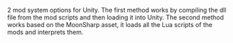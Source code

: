 2 mod system options for Unity. The first method works by compiling the dll file from the mod scripts and then loading it into Unity. The second method works based on the MoonSharp asset, it loads all the Lua scripts of the mods and interprets them.
